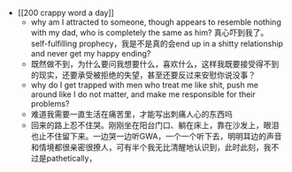 - [[200 crappy word a day]]
	- why am I attracted to someone, though appears to resemble nothing with my dad, who is completely the same as him? 真心吓到我了。self-fulfilling prophecy，我是不是真的会end up in a shitty relationship and never get my happy ending?
	- 既然做不到，为什么要问我想要什么，喜欢什么，这样我既要接受得不到的现实，还要承受被拒绝的失望，甚至还要反过来安慰你说没事？
	- why do I get trapped with men who treat me like shit, push me around like I do not matter, and make me responsible for their problems?
	- 难道我需要一直生活在痛苦里，才能写出刺痛人心的东西吗
	- 回来的路上忍不住哭。刚刚坐在阳台门口、躺在床上，靠在沙发上，眼泪也止不住留下来。一边哭一边听GWA，一个一个听下去，明明耳边的声音和情境都很亲密很撩人，可有半个我无比清醒地认识到，此时此刻，我不过是pathetically，